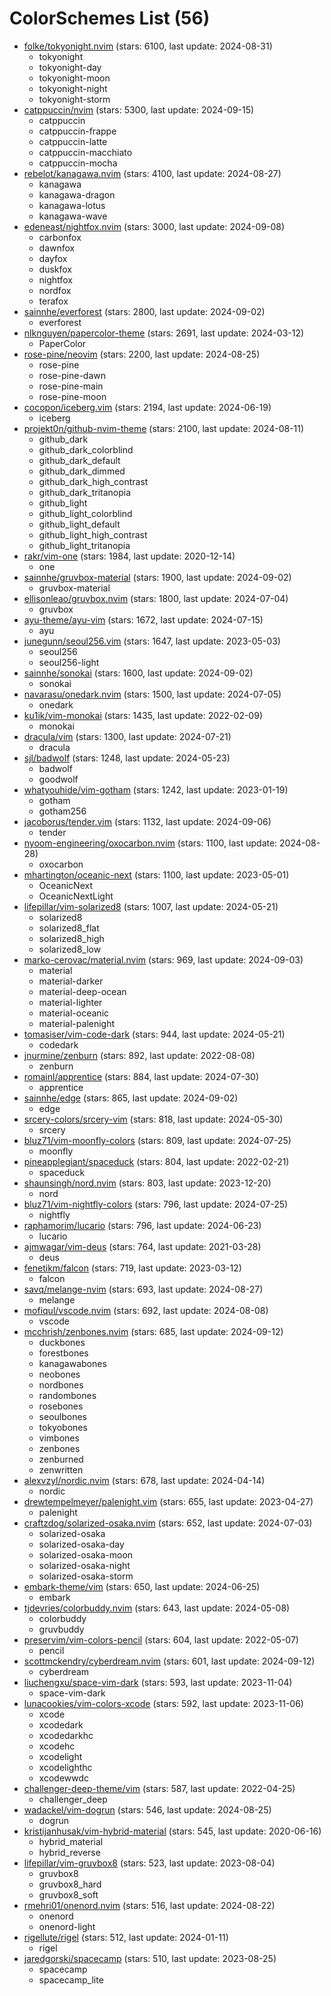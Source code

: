 
ColorSchemes List (56)
======================
  
- [folke/tokyonight.nvim](https://github.com/folke/tokyonight.nvim) (stars: 6100, last update: 2024-08-31)  
  - tokyonight  
  - tokyonight-day  
  - tokyonight-moon  
  - tokyonight-night  
  - tokyonight-storm  
- [catppuccin/nvim](https://github.com/catppuccin/nvim) (stars: 5300, last update: 2024-09-15)  
  - catppuccin  
  - catppuccin-frappe  
  - catppuccin-latte  
  - catppuccin-macchiato  
  - catppuccin-mocha  
- [rebelot/kanagawa.nvim](https://github.com/rebelot/kanagawa.nvim) (stars: 4100, last update: 2024-08-27)  
  - kanagawa  
  - kanagawa-dragon  
  - kanagawa-lotus  
  - kanagawa-wave  
- [edeneast/nightfox.nvim](https://github.com/edeneast/nightfox.nvim) (stars: 3000, last update: 2024-09-08)  
  - carbonfox  
  - dawnfox  
  - dayfox  
  - duskfox  
  - nightfox  
  - nordfox  
  - terafox  
- [sainnhe/everforest](https://github.com/sainnhe/everforest) (stars: 2800, last update: 2024-09-02)  
  - everforest  
- [nlknguyen/papercolor-theme](https://github.com/nlknguyen/papercolor-theme) (stars: 2691, last update: 2024-03-12)  
  - PaperColor  
- [rose-pine/neovim](https://github.com/rose-pine/neovim) (stars: 2200, last update: 2024-08-25)  
  - rose-pine  
  - rose-pine-dawn  
  - rose-pine-main  
  - rose-pine-moon  
- [cocopon/iceberg.vim](https://github.com/cocopon/iceberg.vim) (stars: 2194, last update: 2024-06-19)  
  - iceberg  
- [projekt0n/github-nvim-theme](https://github.com/projekt0n/github-nvim-theme) (stars: 2100, last update: 2024-08-11)  
  - github_dark  
  - github_dark_colorblind  
  - github_dark_default  
  - github_dark_dimmed  
  - github_dark_high_contrast  
  - github_dark_tritanopia  
  - github_light  
  - github_light_colorblind  
  - github_light_default  
  - github_light_high_contrast  
  - github_light_tritanopia  
- [rakr/vim-one](https://github.com/rakr/vim-one) (stars: 1984, last update: 2020-12-14)  
  - one  
- [sainnhe/gruvbox-material](https://github.com/sainnhe/gruvbox-material) (stars: 1900, last update: 2024-09-02)  
  - gruvbox-material  
- [ellisonleao/gruvbox.nvim](https://github.com/ellisonleao/gruvbox.nvim) (stars: 1800, last update: 2024-07-04)  
  - gruvbox  
- [ayu-theme/ayu-vim](https://github.com/ayu-theme/ayu-vim) (stars: 1672, last update: 2024-07-15)  
  - ayu  
- [junegunn/seoul256.vim](https://github.com/junegunn/seoul256.vim) (stars: 1647, last update: 2023-05-03)  
  - seoul256  
  - seoul256-light  
- [sainnhe/sonokai](https://github.com/sainnhe/sonokai) (stars: 1600, last update: 2024-09-02)  
  - sonokai  
- [navarasu/onedark.nvim](https://github.com/navarasu/onedark.nvim) (stars: 1500, last update: 2024-07-05)  
  - onedark  
- [ku1ik/vim-monokai](https://github.com/ku1ik/vim-monokai) (stars: 1435, last update: 2022-02-09)  
  - monokai  
- [dracula/vim](https://github.com/dracula/vim) (stars: 1300, last update: 2024-07-21)  
  - dracula  
- [sjl/badwolf](https://github.com/sjl/badwolf) (stars: 1248, last update: 2024-05-23)  
  - badwolf  
  - goodwolf  
- [whatyouhide/vim-gotham](https://github.com/whatyouhide/vim-gotham) (stars: 1242, last update: 2023-01-19)  
  - gotham  
  - gotham256  
- [jacoborus/tender.vim](https://github.com/jacoborus/tender.vim) (stars: 1132, last update: 2024-09-06)  
  - tender  
- [nyoom-engineering/oxocarbon.nvim](https://github.com/nyoom-engineering/oxocarbon.nvim) (stars: 1100, last update: 2024-08-28)  
  - oxocarbon  
- [mhartington/oceanic-next](https://github.com/mhartington/oceanic-next) (stars: 1100, last update: 2023-05-01)  
  - OceanicNext  
  - OceanicNextLight  
- [lifepillar/vim-solarized8](https://github.com/lifepillar/vim-solarized8) (stars: 1007, last update: 2024-05-21)  
  - solarized8  
  - solarized8_flat  
  - solarized8_high  
  - solarized8_low  
- [marko-cerovac/material.nvim](https://github.com/marko-cerovac/material.nvim) (stars: 969, last update: 2024-09-03)  
  - material  
  - material-darker  
  - material-deep-ocean  
  - material-lighter  
  - material-oceanic  
  - material-palenight  
- [tomasiser/vim-code-dark](https://github.com/tomasiser/vim-code-dark) (stars: 944, last update: 2024-05-21)  
  - codedark  
- [jnurmine/zenburn](https://github.com/jnurmine/zenburn) (stars: 892, last update: 2022-08-08)  
  - zenburn  
- [romainl/apprentice](https://github.com/romainl/apprentice) (stars: 884, last update: 2024-07-30)  
  - apprentice  
- [sainnhe/edge](https://github.com/sainnhe/edge) (stars: 865, last update: 2024-09-02)  
  - edge  
- [srcery-colors/srcery-vim](https://github.com/srcery-colors/srcery-vim) (stars: 818, last update: 2024-05-30)  
  - srcery  
- [bluz71/vim-moonfly-colors](https://github.com/bluz71/vim-moonfly-colors) (stars: 809, last update: 2024-07-25)  
  - moonfly  
- [pineapplegiant/spaceduck](https://github.com/pineapplegiant/spaceduck) (stars: 804, last update: 2022-02-21)  
  - spaceduck  
- [shaunsingh/nord.nvim](https://github.com/shaunsingh/nord.nvim) (stars: 803, last update: 2023-12-20)  
  - nord  
- [bluz71/vim-nightfly-colors](https://github.com/bluz71/vim-nightfly-colors) (stars: 796, last update: 2024-07-25)  
  - nightfly  
- [raphamorim/lucario](https://github.com/raphamorim/lucario) (stars: 796, last update: 2024-06-23)  
  - lucario  
- [ajmwagar/vim-deus](https://github.com/ajmwagar/vim-deus) (stars: 764, last update: 2021-03-28)  
  - deus  
- [fenetikm/falcon](https://github.com/fenetikm/falcon) (stars: 719, last update: 2023-03-12)  
  - falcon  
- [savq/melange-nvim](https://github.com/savq/melange-nvim) (stars: 693, last update: 2024-08-27)  
  - melange  
- [mofiqul/vscode.nvim](https://github.com/mofiqul/vscode.nvim) (stars: 692, last update: 2024-08-08)  
  - vscode  
- [mcchrish/zenbones.nvim](https://github.com/mcchrish/zenbones.nvim) (stars: 685, last update: 2024-09-12)  
  - duckbones  
  - forestbones  
  - kanagawabones  
  - neobones  
  - nordbones  
  - randombones  
  - rosebones  
  - seoulbones  
  - tokyobones  
  - vimbones  
  - zenbones  
  - zenburned  
  - zenwritten  
- [alexvzyl/nordic.nvim](https://github.com/alexvzyl/nordic.nvim) (stars: 678, last update: 2024-04-14)  
  - nordic  
- [drewtempelmeyer/palenight.vim](https://github.com/drewtempelmeyer/palenight.vim) (stars: 655, last update: 2023-04-27)  
  - palenight  
- [craftzdog/solarized-osaka.nvim](https://github.com/craftzdog/solarized-osaka.nvim) (stars: 652, last update: 2024-07-03)  
  - solarized-osaka  
  - solarized-osaka-day  
  - solarized-osaka-moon  
  - solarized-osaka-night  
  - solarized-osaka-storm  
- [embark-theme/vim](https://github.com/embark-theme/vim) (stars: 650, last update: 2024-06-25)  
  - embark  
- [tjdevries/colorbuddy.nvim](https://github.com/tjdevries/colorbuddy.nvim) (stars: 643, last update: 2024-05-08)  
  - colorbuddy  
  - gruvbuddy  
- [preservim/vim-colors-pencil](https://github.com/preservim/vim-colors-pencil) (stars: 604, last update: 2022-05-07)  
  - pencil  
- [scottmckendry/cyberdream.nvim](https://github.com/scottmckendry/cyberdream.nvim) (stars: 601, last update: 2024-09-12)  
  - cyberdream  
- [liuchengxu/space-vim-dark](https://github.com/liuchengxu/space-vim-dark) (stars: 593, last update: 2023-11-04)  
  - space-vim-dark  
- [lunacookies/vim-colors-xcode](https://github.com/lunacookies/vim-colors-xcode) (stars: 592, last update: 2023-11-06)  
  - xcode  
  - xcodedark  
  - xcodedarkhc  
  - xcodehc  
  - xcodelight  
  - xcodelighthc  
  - xcodewwdc  
- [challenger-deep-theme/vim](https://github.com/challenger-deep-theme/vim) (stars: 587, last update: 2022-04-25)  
  - challenger_deep  
- [wadackel/vim-dogrun](https://github.com/wadackel/vim-dogrun) (stars: 546, last update: 2024-08-25)  
  - dogrun  
- [kristijanhusak/vim-hybrid-material](https://github.com/kristijanhusak/vim-hybrid-material) (stars: 545, last update: 2020-06-16)  
  - hybrid_material  
  - hybrid_reverse  
- [lifepillar/vim-gruvbox8](https://github.com/lifepillar/vim-gruvbox8) (stars: 523, last update: 2023-08-04)  
  - gruvbox8  
  - gruvbox8_hard  
  - gruvbox8_soft  
- [rmehri01/onenord.nvim](https://github.com/rmehri01/onenord.nvim) (stars: 516, last update: 2024-08-22)  
  - onenord  
  - onenord-light  
- [rigellute/rigel](https://github.com/rigellute/rigel) (stars: 512, last update: 2024-01-11)  
  - rigel  
- [jaredgorski/spacecamp](https://github.com/jaredgorski/spacecamp) (stars: 510, last update: 2023-08-25)  
  - spacecamp  
  - spacecamp_lite